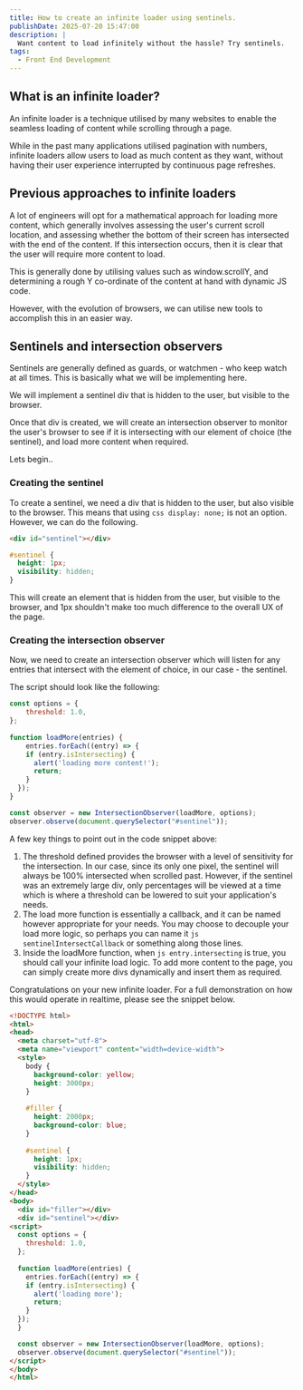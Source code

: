 ```yaml
---
title: How to create an infinite loader using sentinels.
publishDate: 2025-07-20 15:47:00
description: |
  Want content to load infinitely without the hassle? Try sentinels.
tags:
  - Front End Development
---
```


## What is an infinite loader?

An infinite loader is a technique utilised by many websites to enable the seamless loading of content while scrolling through a page. 

While in the past many applications utilised pagination with numbers, infinite loaders allow users to load as much content as they want, without having their user experience interrupted by continuous page refreshes.

## Previous approaches to infinite loaders

A lot of engineers will opt for a mathematical approach for loading more content, which generally involves assessing the user's current scroll location, and assessing whether the bottom of their screen has intersected with the end of the content. If this intersection occurs, then it is clear that the user will require more content to load. 

This is generally done by utilising values such as window.scrollY, and determining a rough Y co-ordinate of the content at hand with dynamic JS code.

However, with the evolution of browsers, we can utilise new tools to accomplish this in an easier way.

## Sentinels and intersection observers

Sentinels are generally defined as guards, or watchmen - who keep watch at all times. 
This is basically what we will be implementing here.

We will implement a sentinel div that is hidden to the user, but visible to the browser.

Once that div is created, we will create an intersection observer to monitor the user's browser to see if it is intersecting with our element of choice (the sentinel), and load more content when required.

Lets begin..

### Creating the sentinel

To create a sentinel, we need a div that is hidden to the user, but also visible to the browser.
This means that using ```css display: none;``` is not an option.
However, we can do the following.

```html
<div id="sentinel"></div>
```

```css
#sentinel {
  height: 1px;
  visibility: hidden;
}
```

This will create an element that is hidden from the user, but visible to the browser, and 1px shouldn't make too much difference to the overall UX of the page.

### Creating the intersection observer
Now, we need to create an intersection observer which will listen for any entries that intersect with the element of choice, in our case - the sentinel.

The script should look like the following:

```js
const options = {
    threshold: 1.0,
};
  
function loadMore(entries) {
    entries.forEach((entry) => {
    if (entry.isIntersecting) {
      alert('loading more content!');
      return;
    }
  });
}

const observer = new IntersectionObserver(loadMore, options);
observer.observe(document.querySelector("#sentinel"));
```

A few key things to point out in the code snippet above:

1) The threshold defined provides the browser with a level of sensitivity for the intersection. In our case, since its only one pixel, the sentinel will always be 100% intersected when scrolled past. However, if the sentinel was an extremely large div, only percentages will be viewed at a time which is where a threshold can be lowered to suit your application's needs.
2) The load more function is essentially a callback, and it can be named however appropriate for your needs. You may choose to decouple your load more logic, so perhaps you can name it ```js sentinelIntersectCallback``` or something along those lines.
3) Inside the loadMore function, when ```js entry.intersecting``` is true, you should call your infinite load logic. To add more content to the page, you can simply create more divs dynamically and insert them as required.
   

Congratulations on your new infinite loader. For a full demonstration on how this would operate in realtime, please see the snippet below.

```html
<!DOCTYPE html>
<html>
<head>
  <meta charset="utf-8">
  <meta name="viewport" content="width=device-width">
  <style>
    body {
      background-color: yellow;
      height: 3000px;
    }
    
    #filler {
      height: 2000px;
      background-color: blue;
    }
    
    #sentinel {
      height: 1px;
      visibility: hidden;
    }
  </style>
</head>
<body>
  <div id="filler"></div>
  <div id="sentinel"></div>
<script>
  const options = {
    threshold: 1.0,
  };
  
  function loadMore(entries) {
    entries.forEach((entry) => {
    if (entry.isIntersecting) {
      alert('loading more');
      return;
    }
  });
  }

  const observer = new IntersectionObserver(loadMore, options);
  observer.observe(document.querySelector("#sentinel"));
</script>
</body>
</html>
```
